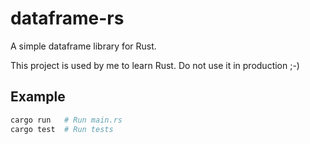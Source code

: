 # dataframe-rs
A simple dataframe library for Rust.

This project is used by me to learn Rust.
Do not use it in production ;-)

## Example

```bash
cargo run   # Run main.rs
cargo test  # Run tests
```
